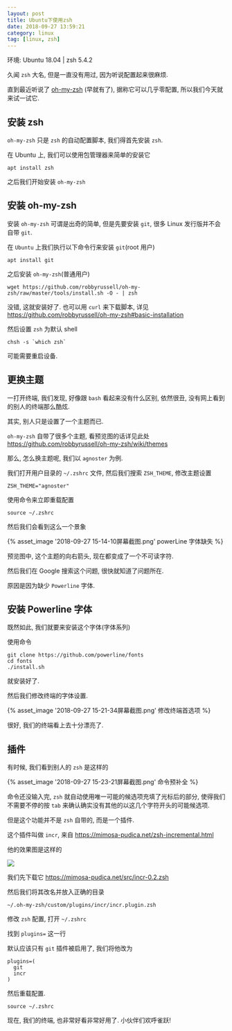 ```yaml
---
layout: post
title: Ubuntu下使用zsh
date: 2018-09-27 13:59:21
category: linux
tag: [linux, zsh]
---
```


环境: Ubuntu 18.04 | zsh 5.4.2

久闻 `zsh` 大名, 但是一直没有用过, 因为听说配置起来很麻烦.

直到最近听说了 [oh-my-zsh](https://github.com/robbyrussell/oh-my-zsh) (早就有了), 据称它可以几乎零配置, 所以我们今天就来试一试它.

## 安装 zsh
`oh-my-zsh` 只是 `zsh` 的自动配置脚本, 我们得首先安装 `zsh`.

在 Ubuntu 上, 我们可以使用包管理器来简单的安装它

    apt install zsh

之后我们开始安装 `oh-my-zsh`

## 安装 oh-my-zsh
安装 `oh-my-zsh` 可谓是出奇的简单, 但是先要安装 `git`, 很多 Linux 发行版并不会自带 `git`.

在 `Ubuntu` 上我们执行以下命令行来安装 `git`(root 用户)

    apt install git

之后安装 `oh-my-zsh`(普通用户)

    wget https://github.com/robbyrussell/oh-my-zsh/raw/master/tools/install.sh -O - | zsh

没错, 这就安装好了. 也可以用 `curl` 来下载脚本, 详见 https://github.com/robbyrussell/oh-my-zsh#basic-installation

然后设置 `zsh` 为默认 shell

    chsh -s `which zsh`

可能需要重启设备.

## 更换主题
一打开终端, 我们发现, 好像跟 `bash` 看起来没有什么区别, 依然很丑, 没有网上看到的别人的终端那么酷炫.

其实, 别人只是设置了一个主题而已.

`oh-my-zsh` 自带了很多个主题, 看预览图的话详见此处 https://github.com/robbyrussell/oh-my-zsh/wiki/themes

那么, 怎么换主题呢, 我们以 `agnoster` 为例.

我们打开用户目录的 `~/.zshrc` 文件, 然后我们搜索 `ZSH_THEME`, 修改主题设置

    ZSH_THEME="agnoster"

使用命令来立即重载配置

    source ~/.zshrc

然后我们会看到这么一个景象

{% asset_image '2018-09-27 15-14-10屏幕截图.png' powerLine 字体缺失 %}

预览图中, 这个主题的向右箭头, 现在都变成了一个不可读字符.

然后我们在 Google 搜索这个问题, 很快就知道了问题所在.

原因是因为缺少 `Powerline` 字体.

## 安装 Powerline 字体
既然如此, 我们就要来安装这个字体(字体系列)

使用命令

    git clone https://github.com/powerline/fonts
    cd fonts
    ./install.sh

就安装好了.

然后我们修改终端的字体设置.

{% asset_image '2018-09-27 15-21-34屏幕截图.png' 修改终端首选项 %}

很好, 我们的终端看上去十分漂亮了.

## 插件
有时候, 我们看到别人的 `zsh` 是这样的

{% asset_image '2018-09-27 15-23-21屏幕截图.png' 命令预补全 %}

命令还没输入完, `zsh` 就自动使用唯一可能的候选项充填了光标后的部分, 使得我们不需要不停的按 `tab` 来确认确实没有其他的以这几个字符开头的可能候选项.

但是这个功能并不是 `zsh` 自带的, 而是一个插件.

这个插件叫做 `incr`, 来自 https://mimosa-pudica.net/zsh-incremental.html

他的效果图是这样的

![](https://mimosa-pudica.net/img/zsh.gif)

我们先下载它 https://mimosa-pudica.net/src/incr-0.2.zsh

然后我们将其改名并放入正确的目录

    ~/.oh-my-zsh/custom/plugins/incr/incr.plugin.zsh

修改 `zsh` 配置, 打开 `~/.zshrc`

找到 `plugins=` 这一行

默认应该只有 `git` 插件被启用了, 我们将他改为

    plugins=(
      git
      incr
    )

然后重载配置.

    source ~/.zshrc

现在, 我们的终端, 也非常好看非常好用了. 小伙伴们欢呼雀跃!
